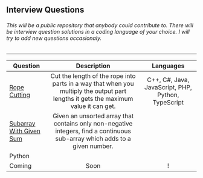 ## Interview Questions
###### This will be a public repository that anybody could contribute to. There will be interview question solutions in a coding language of your choice. I will try to add new questions occasionaly.
---
| Question                               | Description                                                                                           | Languages  |
| -------------                          |:-------------:                                                                                        | :--------: |
| [Rope Cutting](./ropeCuttingQuestion/)   | Cut the length of the rope into parts in a way that when you multiply the output part lengths it gets the maximum value it can get. | C++,  C#,  Java,  JavaScript,  PHP,  Python,  TypeScript|
| [Subarray With Given Sum](./SubarrayGivenSum)  | Given an unsorted array that contains only non-negative integers, find a continuous sub-array which adds to a given number. 
|   Python        |
| Coming                                 | Soon                                                                                                  |    !       |
